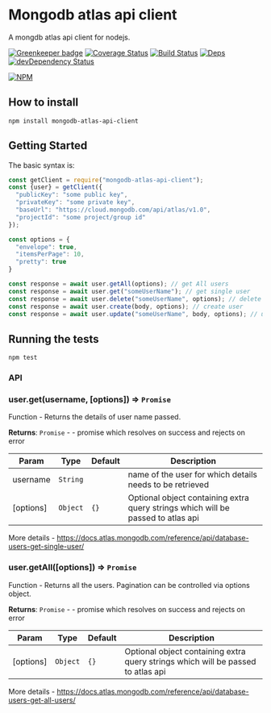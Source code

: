 # Mongodb atlas api client

A mongdb atlas api client for nodejs.

[![Greenkeeper badge](https://badges.greenkeeper.io/montumodi/mongodb-atlas-api-client.svg)](https://greenkeeper.io/)
[![Coverage Status](https://coveralls.io/repos/github/montumodi/mongodb-atlas-api-client/badge.svg?branch=master)](https://coveralls.io/github/montumodi/mongodb-atlas-api-client?branch=master)
[![Build Status](https://travis-ci.org/montumodi/mongodb-atlas-api-client.svg?branch=master)](https://travis-ci.org/montumodi/mongodb-atlas-api-client)
[![Deps](https://david-dm.org/montumodi/mongodb-atlas-api-client.svg)](https://david-dm.org/montumodi/mongodb-atlas-api-client#info=dependencies)
[![devDependency Status](https://david-dm.org/montumodi/mongodb-atlas-api-client/dev-status.svg)](https://david-dm.org/montumodi/mongodb-atlas-api-client#info=devDependencies)

[![NPM](https://nodei.co/npm/mongodb-atlas-api-client.png?downloads=true)](https://www.npmjs.com/package/mongodb-atlas-api-client/)

## How to install

```
npm install mongodb-atlas-api-client
```

## Getting Started

The basic syntax is:

```js
const getClient = require("mongodb-atlas-api-client");
const {user} = getClient({
  "publicKey": "some public key",
  "privateKey": "some private key",
  "baseUrl": "https://cloud.mongodb.com/api/atlas/v1.0",
  "projectId": "some project/group id"
});

const options = {
  "envelope": true,
  "itemsPerPage": 10,
  "pretty": true
}

const response = await user.getAll(options); // get All users
const response = await user.get("someUserName"); // get single user
const response = await user.delete("someUserName", options); // delete single user
const response = await user.create(body, options); // create user
const response = await user.update("someUserName", body, options); // update user

```

## Running the tests

`npm test`

### API

### user.get(username, [options]) ⇒ <code>Promise</code>
Function - Returns the details of user name passed.

**Returns**: <code>Promise</code> - - promise which resolves on success and rejects on error  

| Param | Type | Default | Description |
| --- | --- | --- | --- |
| username | <code>String</code> |  | name of the user for which details needs to be retrieved |
| [options] | <code>Object</code> | <code>{}</code> | Optional object containing extra query strings which will be passed to atlas api |

More details - https://docs.atlas.mongodb.com/reference/api/database-users-get-single-user/

### user.getAll([options]) ⇒ <code>Promise</code>
Function - Returns all the users. Pagination can be controlled via options object.

**Returns**: <code>Promise</code> - - promise which resolves on success and rejects on error  

| Param | Type | Default | Description |
| --- | --- | --- | --- |
| [options] | <code>Object</code> | <code>{}</code> | Optional object containing extra query strings which will be passed to atlas api |

More details - https://docs.atlas.mongodb.com/reference/api/database-users-get-all-users/



